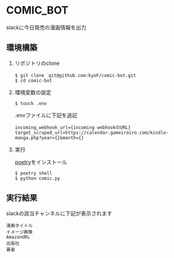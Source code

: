 # COMIC_BOT
slackに今日発売の漫画情報を出力

## 環境構築
1. リポジトリのclone
    ```
    $ git clone　git@github.com:kyoF/comic-bot.git
    $ cd comic-bot
    ```

2. 環境変数の設定
    ```
    $ touch .env
    ```
    .envファイルに下記を追記
    ```
    incoming_webhook_url={incoming webhookのURL}
    target_scraped_url=https://calendar.gameiroiro.com/kindle-manga.php?year={}&month={}
    ```

3. 実行
    
    [poetry](https://cocoatomo.github.io/poetry-ja/)をインストール
    ```
    $ poetry shell
    $ python comic.py
    ```

## 実行結果
slackの該当チャンネルに下記が表示されます
```
漫画タイトル
イメージ画像
AmazonURL
出版社
著者
```
